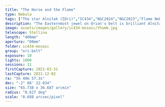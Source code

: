 ```yaml
---
title: "The Horse and the Flame"
type: Nebula
tags: ["The star Alnitak (ζOri)","IC434","NGC2024","NGC2023","Flame Nebula","Orion B", "Horsehead Nebula"]
description: "The Easternmost jewel on Orion's belt is brilliant Alnitak, a bright star that bombards NGC 2024 The Flame Nebula with ultraviolet light, causing the gases to glow and form a brilliant orange flame. Nearby, a cloud of dust is illuminated from behind by emission nebula IC434 to create a strikingly horsehead-like silhouette."
image: assets/images/gallery/ic434-mosaic/thumb.jpg
telescope: Stellina
length: "400mm"
aperture: "80mm"
folder: ic434-mosaic
group: "ori-belt"
exposure: 10
lights: 1000
sessions: 11
firstCapture: 2021-03-31
lastCapture: 2021-12-02
ra: "5h 40m 57.3s"
dec: "-2° 08' 22.034"
size: "65.738 x 36.687 arcmin"
radius: "0.627 deg"
scale: "0.688 arcsec/pixel"
---
```

